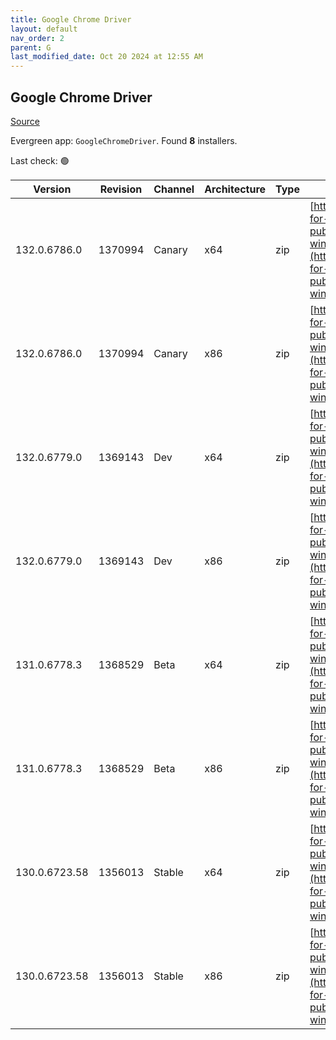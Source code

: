 ```yaml
---
title: Google Chrome Driver
layout: default
nav_order: 2
parent: G
last_modified_date: Oct 20 2024 at 12:55 AM
---
```


## Google Chrome Driver

[Source](https://googlechromelabs.github.io/chrome-for-testing/)

Evergreen app: `GoogleChromeDriver`. Found **8** installers.

Last check: 🟢

| Version       | Revision | Channel | Architecture | Type | URI                                                                                                                                                                                                        |
| ------------- | -------- | ------- | ------------ | ---- | ---------------------------------------------------------------------------------------------------------------------------------------------------------------------------------------------------------- |
| 132.0.6786.0  | 1370994  | Canary  | x64          | zip  | [https://storage.googleapis.com/chrome-for-testing-public/132.0.6786.0/win64/chromedriver-win64.zip](https://storage.googleapis.com/chrome-for-testing-public/132.0.6786.0/win64/chromedriver-win64.zip)   |
| 132.0.6786.0  | 1370994  | Canary  | x86          | zip  | [https://storage.googleapis.com/chrome-for-testing-public/132.0.6786.0/win32/chromedriver-win32.zip](https://storage.googleapis.com/chrome-for-testing-public/132.0.6786.0/win32/chromedriver-win32.zip)   |
| 132.0.6779.0  | 1369143  | Dev     | x64          | zip  | [https://storage.googleapis.com/chrome-for-testing-public/132.0.6779.0/win64/chromedriver-win64.zip](https://storage.googleapis.com/chrome-for-testing-public/132.0.6779.0/win64/chromedriver-win64.zip)   |
| 132.0.6779.0  | 1369143  | Dev     | x86          | zip  | [https://storage.googleapis.com/chrome-for-testing-public/132.0.6779.0/win32/chromedriver-win32.zip](https://storage.googleapis.com/chrome-for-testing-public/132.0.6779.0/win32/chromedriver-win32.zip)   |
| 131.0.6778.3  | 1368529  | Beta    | x64          | zip  | [https://storage.googleapis.com/chrome-for-testing-public/131.0.6778.3/win64/chromedriver-win64.zip](https://storage.googleapis.com/chrome-for-testing-public/131.0.6778.3/win64/chromedriver-win64.zip)   |
| 131.0.6778.3  | 1368529  | Beta    | x86          | zip  | [https://storage.googleapis.com/chrome-for-testing-public/131.0.6778.3/win32/chromedriver-win32.zip](https://storage.googleapis.com/chrome-for-testing-public/131.0.6778.3/win32/chromedriver-win32.zip)   |
| 130.0.6723.58 | 1356013  | Stable  | x64          | zip  | [https://storage.googleapis.com/chrome-for-testing-public/130.0.6723.58/win64/chromedriver-win64.zip](https://storage.googleapis.com/chrome-for-testing-public/130.0.6723.58/win64/chromedriver-win64.zip) |
| 130.0.6723.58 | 1356013  | Stable  | x86          | zip  | [https://storage.googleapis.com/chrome-for-testing-public/130.0.6723.58/win32/chromedriver-win32.zip](https://storage.googleapis.com/chrome-for-testing-public/130.0.6723.58/win32/chromedriver-win32.zip) |
